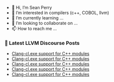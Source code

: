 - 👋 Hi, I’m Sean Perry
- 👀 I’m interested in compilers (c++, COBOL, llvm)
- 🌱 I’m currently learning ...
- 💞️ I’m looking to collaborate on ...
- 📫 How to reach me ...

<!---
s66perry/s66perry is a ✨ special ✨ repository because its `README.md` (this file) appears on your GitHub profile.
You can click the Preview link to take a look at your changes.
--->
### 📕 Latest LLVM Discourse Posts

<!-- DISCOURSE-LLVM:START -->
- [Clang-cl.exe support for C++ modules](https://discourse.llvm.org/t/clang-cl-exe-support-for-c-modules/72257#post_14)
- [Clang-cl.exe support for C++ modules](https://discourse.llvm.org/t/clang-cl-exe-support-for-c-modules/72257#post_13)
- [Clang-cl.exe support for C++ modules](https://discourse.llvm.org/t/clang-cl-exe-support-for-c-modules/72257#post_12)
- [Clang-cl.exe support for C++ modules](https://discourse.llvm.org/t/clang-cl-exe-support-for-c-modules/72257#post_11)
- [Clang-cl.exe support for C++ modules](https://discourse.llvm.org/t/clang-cl-exe-support-for-c-modules/72257#post_10)
<!-- DISCOURSE-LLVM:END -->
